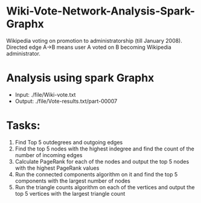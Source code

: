 # Wiki-Vote-Network-Analysis-Spark-Graphx
Wikipedia voting on promotion to administratorship (till January 2008). Directed edge A->B means user A voted on B becoming Wikipedia administrator.


# Analysis using spark Graphx
* Input: ./file/Wiki-vote.txt
* Output: ./file/Vote-results.txt/part-00007

# Tasks:
1. Find Top 5 outdegrees and outgoing edges
2. Find the top 5 nodes with the highest indegree and find the count of the number of incoming edges
3. Calculate PageRank for each of the nodes and output the top 5 nodes with the highest PageRank
values
4. Run the connected components algorithm on it and find the top 5 components with the largest
number of nodes
5. Run the triangle counts algorithm on each of the vertices and output the top 5 vertices with the
largest triangle count
